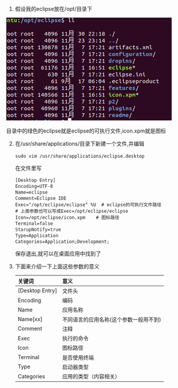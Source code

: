 1. 假设我的eclipse放在/opt/目录下

![1575123550588](./img/配置应用快捷方式.png)

   目录中的绿色的eclipse就是eclipse的可执行文件,icon.xpm就是图标

2. 在/usr/share/applications/目录下新建一个文件,并编辑

   `sudo vim /usr/share/applications/eclipse.desktop`

   在文件里写

   ```shell
   [Desktop Entry]
   Encoding=UTF-8
   Name=eclipse
   Comment=Eclipse IDE
   Exec="/opt/eclipse/eclipse" %U  # eclipse的可执行文件路径
   # 上面参数也可以写成Exec=/opt/eclipse/eclipse
   Icon=/opt/eclipse/icon.xpm    # 图标路径
   Terminal=false
   StarupNotify=true
   Type=Application
   Categories=Application;Development;
   ```

   保存退出,就可以在桌面应用中找到了

3. 下面来介绍一下上面这些参数的意义

   | 关键词          | 意义                                   |
   | --------------- | -------------------------------------- |
   | [Desktop Entry] | 文件头                                 |
   | Encoding        | 编码                                   |
   | Name            | 应用名称                               |
   | Name[xx]        | 不同语言的应用名称(这个参数一般用不到) |
   | Comment         | 注释                                   |
   | Exec            | 执行的命令                             |
   | Icon            | 图标路径                               |
   | Terminal        | 是否使用终端                           |
   | Type            | 启动器类型                             |
   | Categories      | 应用的类型（内容相关）                 |